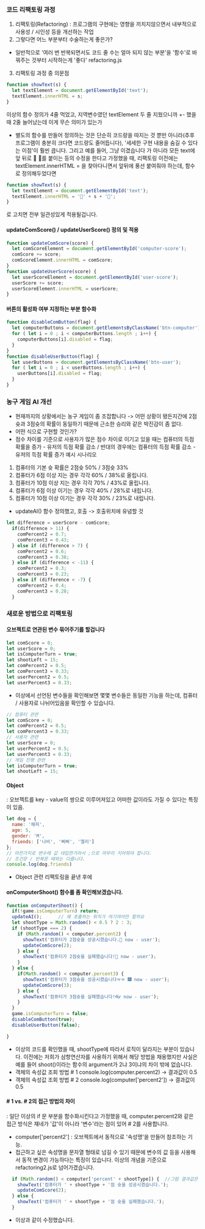 ### 코드 리팩토링 과정
1. 리팩토링(Refactoring) : 프로그램의 구현에는 영향을 끼치지않으면서 내부적으로 사용성 / 시인성 등을 개선하는 작업
2. 그렇다면 어느 부분부터 수술하는게 좋은가?
- 일반적으로 '여러 번 반복되면서도 코드 줄 수는 얼마 되지 않는 부분'을 '함수'로 바꿔주는 것부터 시작하는게 '좋다'
refactoring.js
3. 리팩토링 과정 중 의문점
```javascript
function showText(s) {
  let textElement = document.getElementById('text');
  textElement.innerHTML = s;
}
```
이상의 함수 정의가 4줄 먹었고, 지역변수였던 textElement 두 줄 지웠으니까 +- 했을 때 2줄 늘어났는데 이게 무슨 의미가 있는가
- 별도의 함수를 만들어 정의하는 것은 단순히 코드량을 따지는 것 뿐만 아니라(추후 프로그램이 충분히 크다면 코드량도 줄어듭니다), '세세한 구현 내용을 숨길 수 있다는 이점'이 훨씬 큽니다.
그리고 예를 들어, 그냥 이겼습니다 가 아니라 모든 text에 앞 뒤로 🎈 🎈를 붙이는 등의 수정을 한다고 가정했을 때,
리팩토링 이전에는 textElement.innerHTML = 을 찾아다니면서 앞뒤에 풍선 붙여줘야 하는데, 함수로 정의해두었다면
```javascript
function showText(s) {
  let textElement = document.getElementById('text');
  textElement.innerHTML = '🎈' + s + '🎈';
}
```
로 고치면 전부 일관성있게 적용될겁니다.
#### updateComScore() / updateUserScore() 정의 및 적용
```javascript
function updateComScore(score) {
  let comScoreElement = document.getElementById('computer-score');
  comScore += score;
  comScoreElement.innerHTML = comScore;
}
function updateUserScore(score) {
  let userScoreElement = document.getElementById('user-score');
  userScore += score;
  userScoreElement.innerHTML = userScore;
}
```
#### 버튼의 활성화 여부 지정하는 부분 함수화
```javascript
function disableComButton(flag) {
  let computerButtons = document.getElementsByClassName('btn-computer');
  for ( let i = 0 ; i < computerButtons.length ; i++) {
    computerButtons[i].disabled = flag;
  }
}
function disableUserButton(flag) {
  let userButtons = document.getElementsByClassName('btn-user');
  for ( let i = 0 ; i < userButtons.length ; i++) {
    userButtons[i].disabled = flag;
  }
}
```
### 농구 게임 AI 개선
- 현재까지의 상황에서는 농구 게임이 좀 조잡합니다 -> 어떤 상황이 됐든지간에 2점슛과 3점슛의 확률이 동일하기 때문에 근소한 승리와 같은 박진감이 좀 없다.
- 어떤 식으로 구현할 것인가?
- 점수 차이를 기준으로 사용자가 많은 점수 차이로 이기고 있을 때는 컴퓨터의 득점 확률을 증가 - 유저의 득점 확률 감소 / 반대의 경우에는 컴퓨터의 득점 확률 감소 - 유저의 득점 확률 증가
예시 시나리오
1. 컴퓨터의 기본 슛 확률은 2점슛 50% / 3점슛 33%
2. 컴퓨터가 6점 이상 지는 경우 각각 60% / 38%로 올립니다.
3. 컴퓨터가 10점 이상 지는 경우 각각 70% / 43%로 올립니다.
4. 컴퓨터가 6점 이상 이기는 경우 각각 40% / 28%로 내립니다.
5. 컴퓨터가 10점 이상 이기는 경우 각각 30% / 23%로 내립니다.
- updateAI() 함수 정의했고, 호출 -> 호출위치에 유념할 것
```javascript
let difference = userScore - comScore;
  if(difference > 11) {
    comPercent2 = 0.7;
    comPercent3 = 0.43;
  } else if (difference > 7) {
    comPercent2 = 0.6;
    comPercent3 = 0.38;
  } else if (difference < -11) {
    comPercent2 = 0.3;
    comPercent3 = 0.23;
  } else if (difference < -7) {
    comPercent2 = 0.4;
    comPercent3 = 0.28;
  }
```
### 새로운 방법으로 리팩토링
#### 오브젝트로 연관된 변수 묶어주기를 할겁니다
```javascript
let comScore = 0;
let userScore = 0;
let isComputerTurn = true;
let shootLeft = 15;
let comPercent2 = 0.5;
let comPercent3 = 0.33;
let userPercent2 = 0.5;
let userPercent3 = 0.33;
```
- 이상에서 선언된 변수들을 확인해보면 몇몇 변수들은 동일한 기능을 하는데, 컴퓨터 / 사용자로 나뉘어있음을 확인할 수 있습니다.
```javascript
// 컴퓨터 관련
let comScore = 0;
let comPercent2 = 0.5;
let comPercent3 = 0.33;
// 사용자 관련
let userScore = 0;
let userPercent2 = 0.5;
let userPercent3 = 0.33;
// 게임 진행 관련
let isComputerTurn = true;
let shootLeft = 15;
```
#### Object
: 오브젝트를 key - value의 쌍으로 이루어져있고 어떠한 값이라도 가질 수 있다는 특징이 있음.
```javascript
let dog = {
  name: '해피',
  age: 5,
  gender: 'M',
  friends: ['나비', '삐삐', '엘리']
};
// 마찬가지로 변수에 값 대입한거라서 ;으로 마무리 지어줘야 합니다.
// 조건문 / 반복문 때와는 다릅니다.
console.log(dog.friends)
```
- Object 관련 리팩토링을 끝낸 후에
#### onComputerShoot() 함수를 좀 확인해보겠습니다.
```javascript
function onComputerShoot() {
  if(!game.isComputerTurn) return;
  updateAI();      // 왜 호출하는 위치가 여기여야만 할까요
  let shootType = Math.random() < 0.5 ? 2 : 3;
  if (shootType === 2) {
    if (Math.random() < computer.percent2) {
      showText('컴퓨터가 2점슛을 성공시켰습니다.🏀 now - user');
      updateComScore(2);
    } else {
      showText('컴퓨터가 2점슛을 실패했습니다!🎈 now - user');
    }
  } else {
    if(Math.random() < computer.percent3) {
      showText('컴퓨터가 3점슛을 성공시켰습니다ㅠㅠ 🎆 now - user');
      updateComScore(3);
    } else {
      showText('컴퓨터가 3점슛을 실패했습니다!👓 now - user');
    }
  }
  game.isComputerTurn = false;
  disableComButton(true);
  disableUserButton(false);
  
}
```
- 이상의 코드를 확인했을 때, shootType에 따라서 로직이 달라지는 부분이 있습니다.
이전에는 저희가 삼항연산자를 사용하기 위해서 해당 방법을 채용했지만 사실은
예를 들어 shoot()이라는 함수의 argument가 2냐 3이냐의 차이 밖에 없습니다.
- 객체의 속성값 조회 방법 # 1
console.log(computer.percent2) -> 결과값이 0.5 
- 객체의 속성값 조회 방법 # 2
console.log(computer['percent2']) -> 결과값이 0.5
#### # 1 vs. # 2의 접근 방법의 차이
: 일단 이상의 if 문 부분을 함수화시킨다고 가정했을 때, computer.percent2와 같은 접근 방식은 쟤네가 '값'이 아니라 '변수'라는 점이 있어 # 2를 사용합니다.
- computer['percent2'] : 오브젝트에서 동적으로 '속성명'을 만들어 참조하는 기능.
- 접근하고 싶은 속성명을 문자열 형태로 넘길 수 있기 때문에 변수의 값 등을 사용해서 동적 변경이 가능하다는 특징이 있습니다.
이상의 개념을 기준으로 refactoring2.js로 넘어가겠습니다.
```javascript
  if (Math.random() < computer['percent' + shootType]) {  //그럼 결과값은 'percent2' 거나 'percent3'가 되므로 computer['percent2']/computer['percent3']의 value가 산출됨
    showText('컴퓨터가 ' + shootType + '점 슛을 성공시켰습니다.');
    updateComScore(2);
  } else {
    showText('컴퓨터가 ' + shootType + '점 슛을 실패했습니다.');
  }
```
- 이상과 같이 수정했습니다.